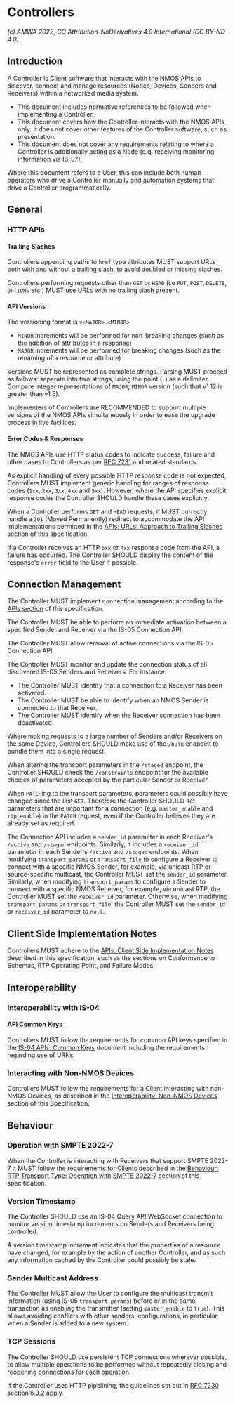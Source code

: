 # Controllers

_(c) AMWA 2022, CC Attribution-NoDerivatives 4.0 International (CC BY-ND 4.0)_

## Introduction

A Controller is Client software that interacts with the NMOS APIs to discover, connect and manage resources (Nodes, Devices, Senders and Receivers) within a networked media system.

* This document includes normative references to be followed when implementing a Controller.
* This document covers how the Controller interacts with the NMOS APIs only.
  It does not cover other features of the Controller software, such as presentation.
* This document does not cover any requirements relating to where a Controller is additionally acting as a Node (e.g. receiving monitoring information via IS-07).

Where this document refers to a User, this can include both human operators who drive a Controller manually and automation systems that drive a Controller programmatically.

## General

### HTTP APIs

#### Trailing Slashes

Controllers appending paths to `href` type attributes MUST support URLs both with and without a trailing slash, to avoid doubled or missing slashes.

Controllers performing requests other than `GET` or `HEAD` (i.e `PUT`, `POST`, `DELETE`, `OPTIONS` etc.) MUST use URLs with no trailing slash present.

#### API Versions

The versioning format is `v<MAJOR>.<MINOR>`
* `MINOR` increments will be performed for non-breaking changes (such as the addition of attributes in a response)
* `MAJOR` increments will be performed for breaking changes (such as the renaming of a resource or attribute)

Versions MUST be represented as complete strings. Parsing MUST proceed as follows: separate into two strings, using the point (`.`) as a delimiter. Compare integer representations of `MAJOR`, `MINOR` version (such that v1.12 is greater than v1.5).

Implementers of Controllers are RECOMMENDED to support multiple versions of the NMOS APIs simultaneously in order to ease the upgrade process in live facilities.

#### Error Codes & Responses

The NMOS APIs use HTTP status codes to indicate success, failure and other cases to Controllers as per [RFC 7231](https://tools.ietf.org/html/rfc7231) and related standards.

As explicit handling of every possible HTTP response code is not expected, Controllers MUST implement generic handling for ranges of response codes (`1xx`, `2xx`, `3xx`, `4xx` and `5xx`).
However, where the API specifies explicit response codes the Controller SHOULD handle these cases explicitly.

When a Controller performs `GET` and `HEAD` requests, it MUST correctly handle a `301` (Moved Permanently) redirect to accommodate the API implementations permitted in the [APIs: URLs: Approach to Trailing Slashes](APIs.md#urls-approach-to-trailing-slashes) section of this specification.

If a Controller receives an HTTP `5xx` or `4xx` response code from the API, a failure has occurred.
The Controller SHOULD display the content of the response's `error` field to the User if possible.

## Connection Management

The Controller MUST implement connection management according to the [APIs section](APIs.md) of this specification.

The Controller MUST be able to perform an immediate activation between a specified Sender and Receiver via the IS-05 Connection API.

The Controller MUST allow removal of active connections via the IS-05 Connection API.	

The Controller MUST monitor and update the connection status of all discovered IS-05 Senders and Receivers. For instance:
* The Controller MUST identify that a connection to a Receiver has been activated. 
* The Controller MUST be able to identify when an NMOS Sender is connected to that Receiver.
* The Controller MUST identify when the Receiver connection has been deactivated. 

Where making requests to a large number of Senders and/or Receivers on the same Device, Controllers SHOULD make use of the `/bulk` endpoint to bundle them into a single request.

When altering the transport parameters in the `/staged` endpoint, the Controller SHOULD check the `/constraints` endpoint for the available choices of parameters accepted by the particular Sender or Receiver.

When `PATCH`ing to the transport parameters, parameters could possibly have changed since the last `GET`.
Therefore the Controller SHOULD set parameters that are important for a connection (e.g. `master_enable` and `rtp_enable`) in the `PATCH` request, even if the Controller believes they are already set as required.

The Connection API includes a `sender_id` parameter in each Receiver's `/active` and `/staged` endpoints.
Similarly, it includes a `receiver_id` parameter in each Sender's `/active` and `/staged` endpoints.
When modifying `transport_params` or `transport_file` to configure a Receiver to connect with a specific NMOS Sender, for example, via unicast RTP or source-specific multicast, the Controller MUST set the `sender_id` parameter.
Similarly, when modifying `transport_params` to configure a Sender to connect with a specific NMOS Receiver, for example, via unicast RTP, the Controller MUST set the `receiver_id` parameter.
Otherwise, when modifying `transport_params` or `transport_file`, the Controller MUST set the `sender_id` or `receiver_id` parameter to `null`.

## Client Side Implementation Notes

Controllers MUST adhere to the [APIs: Client Side Implementation Notes](APIs%20-%20Client%20Side%20Implementation.md) described in this specification, such as the sections on Conformance to Schemas, RTP Operating Point, and Failure Modes.

## Interoperability

### Interoperability with IS-04

#### API Common Keys

Controllers MUST follow the requirements for common API keys specified in the [IS-04 APIs: Common Keys](https://specs.amwa.tv/is-04/releases/v1.3.1/docs/2.1._APIs_-_Common_Keys.html) document including the requirements regarding [use of URNs](https://specs.amwa.tv/is-04/releases/v1.3.1/docs/2.1._APIs_-_Common_Keys.html#use-of-urns).

### Interacting with Non-NMOS Devices

Controllers MUST follow the requirements for a Client interacting with non-NMOS Devices, as described in the [Interoperability: Non-NMOS Devices](Interoperability%20-%20Non-NMOS%20Devices.md) section of this Specification.

## Behaviour

### Operation with SMPTE 2022-7

When the Controller is interacting with Receivers that support SMPTE 2022-7 it MUST follow the requirements for Clients described in the [Behaviour: RTP Transport Type: Operation with SMPTE 2022-7](Behaviour%20-%20RTP%20Transport%20Type.md#operation-with-smpte-2022-7) section of this specification.

### Version Timestamp

The Controller SHOULD use an IS-04 Query API WebSocket connection to monitor version timestamp increments on Senders and Receivers being controlled.

A version timestamp increment indicates that the properties of a resource have changed, for example by the action of another Controller, and as such any information cached by the Controller could possibly be stale.

### Sender Multicast Address

The Controller MUST allow the User to configure the multicast transmit information (using IS-05 `transport_params`) before or in the same transaction as enabling the transmitter (setting `master_enable` to `true`).
This allows avoiding conflicts with other senders' configurations, in particular when a Sender is added to a new system.

### TCP Sessions

The Controller SHOULD use persistent TCP connections wherever possible,
to allow multiple operations to be performed without repeatedly closing and reopening connections for each operation.

If the Controller uses HTTP pipelining, the guidelines set out in [RFC 7230 section 6.3.2](https://datatracker.ietf.org/doc/html/rfc7230#section-6.3.2) apply.
